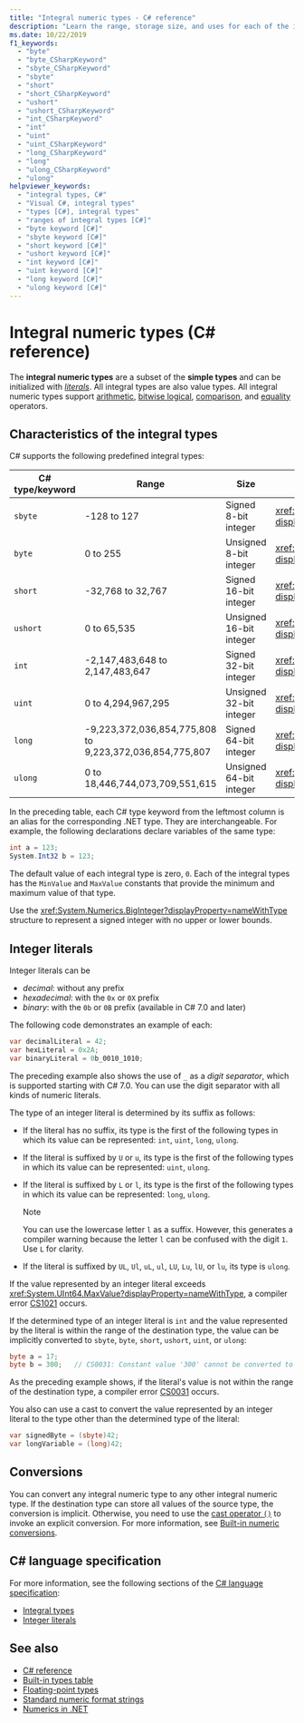 ```yaml
---
title: "Integral numeric types - C# reference"
description: "Learn the range, storage size, and uses for each of the integral numeric types."
ms.date: 10/22/2019
f1_keywords:
  - "byte"
  - "byte_CSharpKeyword"
  - "sbyte_CSharpKeyword"
  - "sbyte"
  - "short"
  - "short_CSharpKeyword"
  - "ushort"
  - "ushort_CSharpKeyword"
  - "int_CSharpKeyword"
  - "int"
  - "uint"
  - "uint_CSharpKeyword"
  - "long_CSharpKeyword"
  - "long"
  - "ulong_CSharpKeyword"
  - "ulong"
helpviewer_keywords: 
  - "integral types, C#"
  - "Visual C#, integral types"
  - "types [C#], integral types"
  - "ranges of integral types [C#]"
  - "byte keyword [C#]"
  - "sbyte keyword [C#]"
  - "short keyword [C#]"
  - "ushort keyword [C#]"
  - "int keyword [C#]"
  - "uint keyword [C#]"
  - "long keyword [C#]"
  - "ulong keyword [C#]"
---
```

# Integral numeric types  (C# reference)

The **integral numeric types** are a subset of the **simple types** and can be initialized with [*literals*](#integer-literals). All integral types are also value types. All integral numeric types support [arithmetic](../operators/arithmetic-operators.md), [bitwise logical](../operators/bitwise-and-shift-operators.md), [comparison](../operators/comparison-operators.md), and [equality](../operators/equality-operators.md) operators.

## Characteristics of the integral types

C# supports the following predefined integral types:

|C# type/keyword|Range|Size|.NET type|
|----------|-----------|----------|-------------|
|`sbyte`|-128 to 127|Signed 8-bit integer|<xref:System.SByte?displayProperty=nameWithType>|
|`byte`|0 to 255|Unsigned 8-bit integer|<xref:System.Byte?displayProperty=nameWithType>|
|`short`|-32,768 to 32,767|Signed 16-bit integer|<xref:System.Int16?displayProperty=nameWithType>|
|`ushort`|0 to 65,535|Unsigned 16-bit integer|<xref:System.UInt16?displayProperty=nameWithType>|
|`int`|-2,147,483,648 to 2,147,483,647|Signed 32-bit integer|<xref:System.Int32?displayProperty=nameWithType>|
|`uint`|0 to 4,294,967,295|Unsigned 32-bit integer|<xref:System.UInt32?displayProperty=nameWithType>|
|`long`|-9,223,372,036,854,775,808 to 9,223,372,036,854,775,807|Signed 64-bit integer|<xref:System.Int64?displayProperty=nameWithType>|
|`ulong`|0 to 18,446,744,073,709,551,615|Unsigned 64-bit integer|<xref:System.UInt64?displayProperty=nameWithType>|

In the preceding table, each C# type keyword from the leftmost column is an alias for the corresponding .NET type. They are interchangeable. For example, the following declarations declare variables of the same type:

```csharp
int a = 123;
System.Int32 b = 123;
```

The default value of each integral type is zero, `0`. Each of the integral types has the `MinValue` and `MaxValue` constants that provide the minimum and maximum value of that type.

Use the <xref:System.Numerics.BigInteger?displayProperty=nameWithType> structure to represent a signed integer with no upper or lower bounds.

## Integer literals

Integer literals can be

- *decimal*: without any prefix
- *hexadecimal*: with the `0x` or `0X` prefix
- *binary*: with the `0b` or `0B` prefix (available in C# 7.0 and later)

The following code demonstrates an example of each:

```csharp
var decimalLiteral = 42;
var hexLiteral = 0x2A;
var binaryLiteral = 0b_0010_1010;
```

The preceding example also shows the use of `_` as a *digit separator*, which is supported starting with C# 7.0. You can use the digit separator with all kinds of numeric literals.

The type of an integer literal is determined by its suffix as follows:

- If the literal has no suffix, its type is the first of the following types in which its value can be represented: `int`, `uint`, `long`, `ulong`.
- If the literal is suffixed by `U` or `u`, its type is the first of the following types in which its value can be represented: `uint`, `ulong`.
- If the literal is suffixed by `L` or `l`, its type is the first of the following types in which its value can be represented: `long`, `ulong`.

  > [!NOTE]
  > You can use the lowercase letter `l` as a suffix. However, this generates a compiler warning because the letter `l` can be confused with the digit `1`. Use `L` for clarity.

- If the literal is suffixed by `UL`, `Ul`, `uL`, `ul`, `LU`, `Lu`, `lU`, or `lu`, its type is `ulong`.

If the value represented by an integer literal exceeds <xref:System.UInt64.MaxValue?displayProperty=nameWithType>, a compiler error [CS1021](../../misc/cs1021.md) occurs.

If the determined type of an integer literal is `int` and the value represented by the literal is within the range of the destination type, the value can be implicitly converted to `sbyte`, `byte`, `short`, `ushort`, `uint`, or `ulong`:

```csharp
byte a = 17;
byte b = 300;   // CS0031: Constant value '300' cannot be converted to a 'byte'
```

As the preceding example shows, if the literal's value is not within the range of the destination type, a compiler error [CS0031](../../misc/cs0031.md) occurs.

You also can use a cast to convert the value represented by an integer literal to the type other than the determined type of the literal:

```csharp
var signedByte = (sbyte)42;
var longVariable = (long)42;
```

## Conversions

You can convert any integral numeric type to any other integral numeric type. If the destination type can store all values of the source type, the conversion is implicit. Otherwise, you need to use the [cast operator `()`](../operators/type-testing-and-cast.md#cast-operator-) to invoke an explicit conversion. For more information, see [Built-in numeric conversions](numeric-conversions.md).

## C# language specification

For more information, see the following sections of the [C# language specification](~/_csharplang/spec/introduction.md):

- [Integral types](~/_csharplang/spec/types.md#integral-types)
- [Integer literals](~/_csharplang/spec/lexical-structure.md#integer-literals)

## See also

- [C# reference](../index.md)
- [Built-in types table](../keywords/built-in-types-table.md)
- [Floating-point types](floating-point-numeric-types.md)
- [Standard numeric format strings](../../../standard/base-types/standard-numeric-format-strings.md)
- [Numerics in .NET](../../../standard/numerics.md)
